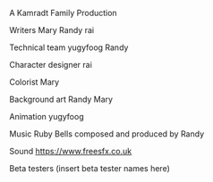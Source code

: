 A Kamradt Family Production

Writers
Mary
Randy
rai

Technical team
yugyfoog
Randy

Character designer
rai

Colorist
Mary

Background art
Randy
Mary

Animation
yugyfoog

Music
Ruby Bells composed and produced by Randy

Sound
https://www.freesfx.co.uk

Beta testers
(insert beta tester names here)
